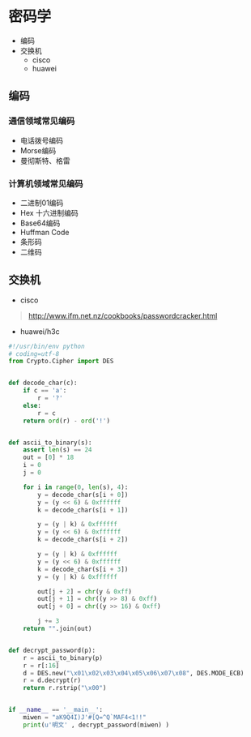 # 密码学

*  编码
* 交换机
    - cisco
    - huawei
## 编码

### 通信领域常见编码
* 电话拨号编码
* Morse编码
* 曼彻斯特、格雷

### 计算机领域常见编码
* 二进制01编码
* Hex 十六进制编码
* Base64编码
* Huffman Code
* 条形码
* 二维码


## 交换机
* cisco
> http://www.ifm.net.nz/cookbooks/passwordcracker.html

* huawei/h3c
```python
#!/usr/bin/env python
# coding=utf-8
from Crypto.Cipher import DES


def decode_char(c):
    if c == 'a':
        r = '?'
    else:
        r = c
    return ord(r) - ord('!')


def ascii_to_binary(s):
    assert len(s) == 24
    out = [0] * 18
    i = 0
    j = 0

    for i in range(0, len(s), 4):
        y = decode_char(s[i + 0])
        y = (y << 6) & 0xffffff
        k = decode_char(s[i + 1])

        y = (y | k) & 0xffffff
        y = (y << 6) & 0xffffff
        k = decode_char(s[i + 2])

        y = (y | k) & 0xffffff
        y = (y << 6) & 0xffffff
        k = decode_char(s[i + 3])
        y = (y | k) & 0xffffff

        out[j + 2] = chr(y & 0xff)
        out[j + 1] = chr((y >> 8) & 0xff)
        out[j + 0] = chr((y >> 16) & 0xff)

        j += 3
    return "".join(out)


def decrypt_password(p):
    r = ascii_to_binary(p)
    r = r[:16]
    d = DES.new("\x01\x02\x03\x04\x05\x06\x07\x08", DES.MODE_ECB)
    r = d.decrypt(r)
    return r.rstrip("\x00")


if __name__ == '__main__':
    miwen = "aK9Q4I)J'#[Q=^Q`MAF4<1!!"
    print(u'明文' , decrypt_password(miwen) )
        
```


